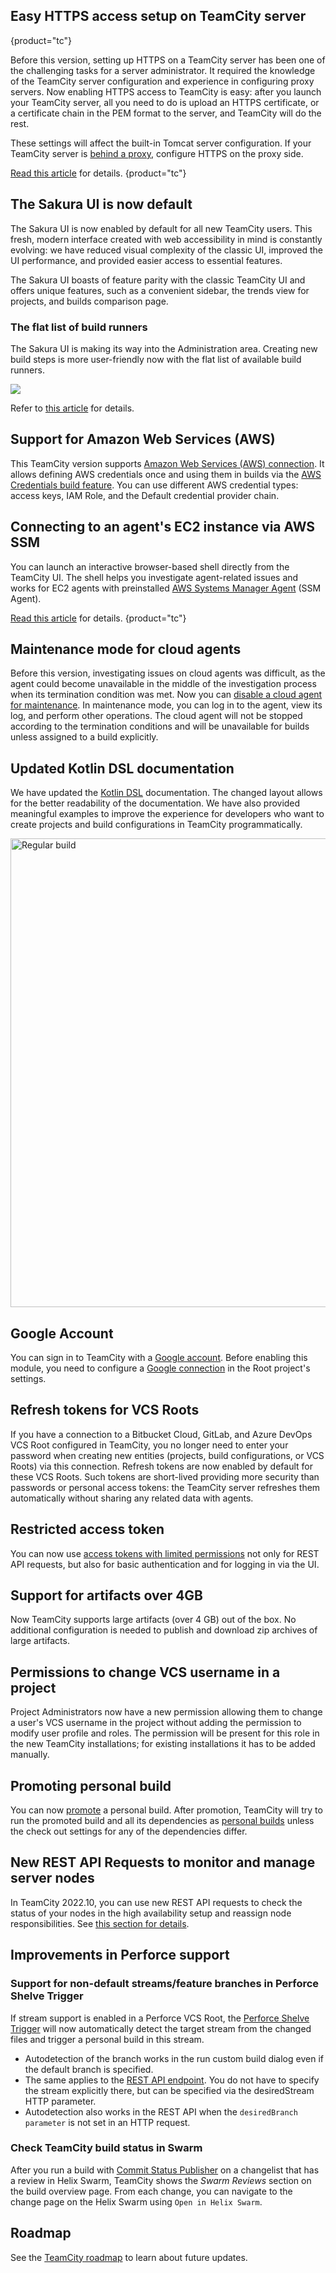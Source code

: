 [//]: # (title: What's New in TeamCity 2022.10)
[//]: # (auxiliary-id: What's New in TeamCity 2022.10;What's New in TeamCity)

## Easy HTTPS access setup on TeamCity server
{product="tc"}

Before this version, setting up HTTPS on a TeamCity server has been one of the challenging tasks for a server administrator. 
It required the knowledge of the TeamCity server configuration and experience in configuring proxy servers. 
Now enabling HTTPS access to TeamCity is easy: after you launch your TeamCity server, 
all you need to do is upload an HTTPS certificate, or a certificate chain in the PEM format to the server, 
and TeamCity will do the rest.

These settings will affect the built-in Tomcat server configuration. 
If your TeamCity server is [behind a proxy](configuring-proxy-server.md), 
configure HTTPS on the proxy side.

[Read this article](https-server-settings.md) for details.
{product="tc"}

## The Sakura UI is now default

The Sakura UI is now enabled by default for all new TeamCity users.
This fresh, modern interface created with web accessibility in mind is constantly evolving:
we have reduced visual complexity of the classic UI, improved the UI performance, and provided easier access to essential features.

The Sakura UI boasts of feature parity with the classic TeamCity UI and offers unique features,
such as a convenient sidebar, the trends view for projects, and builds comparison page.

### The flat list of build runners

The Sakura UI is making its way into the Administration area.
Creating new build steps is more user-friendly now with the flat list of available build runners.

<img src="flat-list-build-runners.png" />

Refer to [this article](teamcity-sakura-ui.md) for details.

## Support for Amazon Web Services (AWS)

This TeamCity version supports [Amazon Web Services (AWS) connection](configuring-connections.md#AmazonWebServices).
It allows defining AWS credentials once and using them in builds via the [AWS Credentials build feature](aws-credentials.md).
You can use different AWS credential types: access keys, IAM Role, and the Default credential provider chain.

## Connecting to an agent's EC2 instance via AWS SSM

You can launch an interactive browser-based shell directly from the TeamCity UI.
The shell helps you investigate agent-related issues and works for EC2 agents
with preinstalled [AWS Systems Manager Agent](https://docs.aws.amazon.com/systems-manager/latest/userguide/prereqs-ssm-agent.html) (SSM Agent).

[Read this article](setting-up-teamcity-for-amazon-ec2.md#debugging-and-maintenance) for details.
{product="tc"}

## Maintenance mode for cloud agents

Before this version, investigating issues on cloud agents was difficult, as the agent could become unavailable in the middle of the investigation process
when its termination condition was met.
Now you can [disable a cloud agent for maintenance](build-agents-configuration-and-maintenance.md#disable-for-maintenance). In maintenance mode, you can log in to the agent, view its log, and perform other operations.
The cloud agent will not be stopped according to the termination conditions and will be unavailable for builds unless assigned to a build explicitly.


## Updated Kotlin DSL documentation

We have updated the [Kotlin DSL](kotlin-dsl.md) documentation. The changed layout allows for the better readability of the documentation. 
We have also provided meaningful examples to improve the experience for developers who want to create projects and build configurations 
in TeamCity programmatically.

<img src="new-kotlin-dsl-doc.png" alt="Regular build" width="750" />


## Google Account

You can sign in to TeamCity with a [Google account](authentication-modules.md). Before enabling this module, 
you need to configure a [Google connection](configuring-connections.md#Google) in the Root project's settings.

## Refresh tokens for VCS Roots

If you have a connection to a Bitbucket Cloud, GitLab, and Azure DevOps VCS Root configured in TeamCity, you no longer need to enter your password when creating new entities 
(projects, build configurations, or VCS Roots) via this connection.
Refresh tokens are now enabled by default for these VCS Roots. Such tokens are short-lived providing more security than passwords or personal access tokens: 
the TeamCity server refreshes them automatically without sharing any related data with agents.

## Restricted access token

You can now use [access tokens with limited permissions](configuring-your-user-profile.md#token-scope) 
not only for REST API requests, but also for basic authentication and for logging in via the UI.

## Support for artifacts over 4GB

Now TeamCity supports large artifacts (over 4 GB) out of the box. No additional configuration is needed to publish and download zip archives of large artifacts.

## Permissions to change VCS username in a project

Project Administrators now have a new permission allowing them to change a user's VCS username in the project without adding the permission to modify user profile and roles. 
The permission will be present for this role in the new TeamCity installations; for existing installations it has to be added manually.

## Promoting personal build

You can now [promote](running-custom-build.md#Promoting+Build) a personal build. 
After promotion, TeamCity will try to run the promoted build and all its dependencies as [personal builds](personal-build.md#Triggering+Personal+Build+Chain) unless the check out settings for any of the dependencies differ.

## New REST API Requests to monitor and manage server nodes

In TeamCity 2022.10, you can use new REST API requests to check the status of your nodes in the high availability setup 
and reassign node responsibilities. See [this section for details](multinode-setup.md#Monitoring+and+Managing+Nodes+via+REST+API).

## Improvements in Perforce support

### Support for non-default streams/feature branches in Perforce Shelve Trigger

If stream support is enabled in a Perforce VCS Root, the [Perforce Shelve Trigger](http://perforce-shelve-trigger.md) will now automatically detect the target stream from the changed files and trigger a personal build in this stream.

- Autodetection of the branch works in the run custom build dialog even if the default branch is specified.
- The same applies to the [REST API endpoint](https://www.jetbrains.com/help/teamcity/rest/edit-build-configuration-settings.html#Manage+Build+Triggers). You do not have to specify the stream explicitly there, but can be specified via the desiredStream HTTP parameter.
- Autodetection also works in the REST API when the `desiredBranch parameter` is not set in an HTTP request.

### Check TeamCity build status in Swarm

After you run a build with [Commit Status Publisher](commit-status-publisher.md#perforce-helix-swarm) 
on a changelist that has a review in Helix Swarm,
TeamCity shows the _Swarm Reviews_ section on the build overview page. From each change,
you can navigate to the change page on the Helix Swarm using `Open in Helix Swarm`.


## Roadmap

See the [TeamCity roadmap](https://www.jetbrains.com/teamcity/roadmap/#teamcity-roadmap) to learn about future updates.